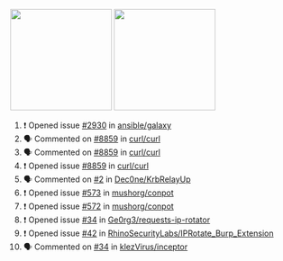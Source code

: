 <a href="https://github.com/bestrocker221"><img src="https://github-readme-stats.vercel.app/api?username=bestrocker221&count_private=true&theme=dark" height="180" /></a> <a href="https://github.com/bestrocker221"><img src="https://github-readme-stats.vercel.app/api/top-langs/?username=bestrocker221&langs_count=8&theme=dark&hide=tex,java,html,css&layout=compact" height="180" /></a>


<!--START_SECTION:activity--> 
1. ❗️ Opened issue [#2930](https://github.com/ansible/galaxy/issues/2930) in [ansible/galaxy](https://github.com/ansible/galaxy)
2. 🗣 Commented on [#8859](https://github.com/curl/curl/issues/8859) in [curl/curl](https://github.com/curl/curl)
3. 🗣 Commented on [#8859](https://github.com/curl/curl/issues/8859) in [curl/curl](https://github.com/curl/curl)
4. ❗️ Opened issue [#8859](https://github.com/curl/curl/issues/8859) in [curl/curl](https://github.com/curl/curl)
5. 🗣 Commented on [#2](https://github.com/Dec0ne/KrbRelayUp/issues/2) in [Dec0ne/KrbRelayUp](https://github.com/Dec0ne/KrbRelayUp)
6. ❗️ Opened issue [#573](https://github.com/mushorg/conpot/issues/573) in [mushorg/conpot](https://github.com/mushorg/conpot)
7. ❗️ Opened issue [#572](https://github.com/mushorg/conpot/issues/572) in [mushorg/conpot](https://github.com/mushorg/conpot)
8. ❗️ Opened issue [#34](https://github.com/Ge0rg3/requests-ip-rotator/issues/34) in [Ge0rg3/requests-ip-rotator](https://github.com/Ge0rg3/requests-ip-rotator)
9. ❗️ Opened issue [#42](https://github.com/RhinoSecurityLabs/IPRotate_Burp_Extension/issues/42) in [RhinoSecurityLabs/IPRotate_Burp_Extension](https://github.com/RhinoSecurityLabs/IPRotate_Burp_Extension)
10. 🗣 Commented on [#34](https://github.com/klezVirus/inceptor/issues/34) in [klezVirus/inceptor](https://github.com/klezVirus/inceptor)
<!--END_SECTION:activity-->
